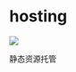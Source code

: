 
hosting
=======

[![](https://img.shields.io/endpoint?url=https://github.com/twbworld/hosting/blob/master/shields/hugo_blog.json)](https://github.com/twbworld/hugo-blog)

静态资源托管
